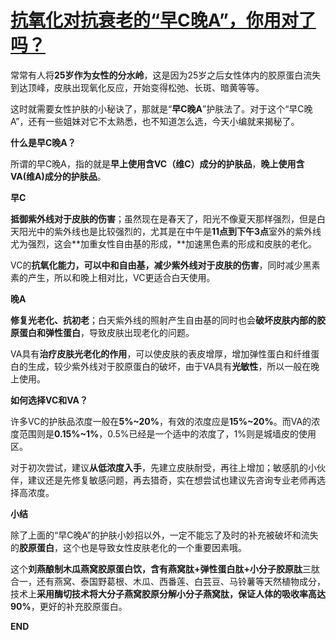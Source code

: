 # [抗氧化对抗衰老的“早C晚A”，你用对了吗？](https://github.com/ocmster/lgx/issues/1)

常常有人将**25岁作为女性的分水岭**，这是因为25岁之后女性体内的胶原蛋白流失到达顶峰，皮肤出现氧化反应，开始变得松弛、长斑、暗黄等等。

这时就需要女性护肤的小秘诀了，那就是“**早C晚A**”护肤法了。对于这个“早C晚A”，还有一些姐妹对它不太熟悉，也不知道怎么选，今天小编就来揭秘了。

**什么是早C晚A？**

所谓的早C晚A，指的就是**早上使用含VC（维C）成分的护肤品**，**晚上使用含VA(维A)成分的护肤品**。

**早C**

**抵御紫外线对于皮肤的伤害**；虽然现在是春天了，阳光不像夏天那样强烈，但是白天阳光中的紫外线也是比较强烈的，尤其是在中午是**11点到下午3点**室外的紫外线尤为强烈，这会**加重女性自由基的形成，**加速黑色素的形成和皮肤的老化。


VC的**抗氧化能力，可以中和自由基，减少紫外线对于皮肤的伤害**，同时减少黑素素的产生，所以和晚上相对比，VC更适合白天使用。

**晚A**

**修复光老化、抗初老**；白天紫外线的照射产生自由基的同时也会**破坏皮肤内部的胶原蛋白和弹性蛋白**，导致皮肤出现老化的问题。


VA具有**治疗皮肤光老化的作用**，可以使皮肤的表皮增厚，增加弹性蛋白和纤维蛋白的生成，较少紫外线对于胶原蛋白的破坏，由于VA具有**光敏性**，所以一般在晚上使用。

**如何选择VC和VA？**

许多VC的护肤品浓度一般在**5%~20%**，有效的浓度应是**15%~20%**。而VA的浓度范围则是**0.15%~1%**，0.5%已经是一个适中的浓度了，1%则是城墙皮的使用区。


对于初次尝试，建议**从低浓度入手**，先建立皮肤耐受，再往上增加；敏感肌的小伙伴，建议还是先修复敏感问题，再去猎奇，实在想尝试也建议先咨询专业老师再选择高浓度。

**小结**

除了上面的“早C晚A”的护肤小妙招以外，一定不能忘了及时的补充被破坏和流失的**胶原蛋白**，这个也是导致女性皮肤老化的一个重要因素哦。


这个**刘燕酿制木瓜燕窝胶原蛋白饮，**含有**燕窝肽+弹性蛋白肽+小分子胶原肽**三肽合一，还有燕窝、泰国野葛根、木瓜、西番莲、白芸豆、马铃薯等天然植物成分，技术上**采用酶切技术将大分子燕窝胶原分解小分子燕窝肽，保证人体的吸收率高达90%**，更好的补充胶原蛋白。

**END**